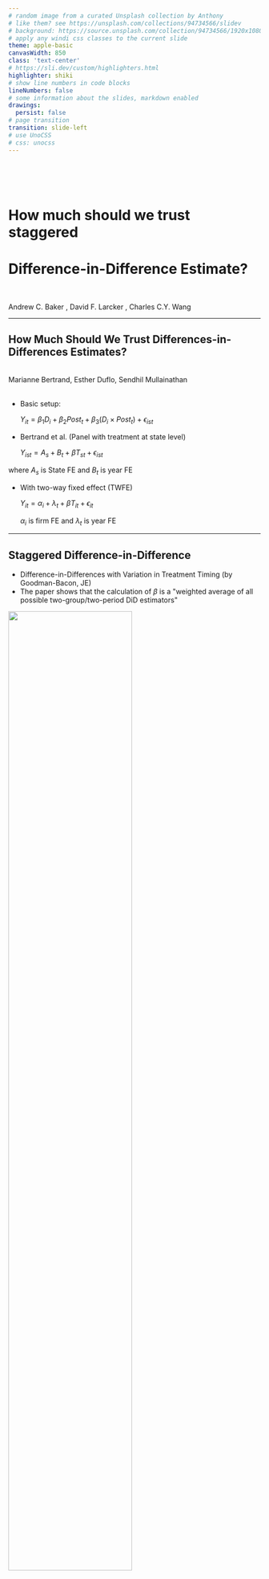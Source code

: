```yaml
---
# random image from a curated Unsplash collection by Anthony
# like them? see https://unsplash.com/collections/94734566/slidev
# background: https://source.unsplash.com/collection/94734566/1920x1080
# apply any windi css classes to the current slide
theme: apple-basic
canvasWidth: 850
class: 'text-center'
# https://sli.dev/custom/highlighters.html
highlighter: shiki
# show line numbers in code blocks
lineNumbers: false
# some information about the slides, markdown enabled
drawings:
  persist: false
# page transition
transition: slide-left
# use UnoCSS
# css: unocss
---
```


<br>
<br>
<br>

# How much should we trust staggered 
# Difference-in-Difference Estimate?
<br>

Andrew C. Baker , David F. Larcker , Charles C.Y. Wang 

---

## How Much Should We Trust Differences-in-Differences Estimates?

<br>
 Marianne Bertrand, Esther Duflo, Sendhil Mullainathan
<br>
<br>

- Basic setup:

  $Y_{it} = \beta_1 D_i + \beta_2Post_t + \beta_3 (D_i \times Post_t)  + \epsilon_{ist}$

- Bertrand et al. (Panel with treatment at state level)

  $Y_{ist} = A_s + B_t + \beta T_{st} + \epsilon_{ist}$

where $A_s$ is State FE and $B_t$ is year FE 

- With two-way fixed effect (TWFE)

  $Y_{it} = \alpha_i +\lambda_t + \beta T_{it} + \epsilon_{it}$

  $\alpha_i$ is firm FE and $\lambda_t$ is year FE 

---

## Staggered Difference-in-Difference

- Difference-in-Differences with Variation in Treatment Timing (by Goodman-Bacon, JE)
- The paper shows that the calculation of $\beta$ is a "weighted average of all possible two-group/two-period DiD estimators"

<img src="/f1.png" style="height:70%" />

---

## Pairwise Group Comparison

<img src="/f2.png" style="height:100%" />
---

## The problematic pair
<img src="/f3.png" style="height:100%" />
<SlideCurrentNo /> / <SlidesTotal />

---


